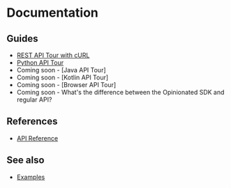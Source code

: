 Documentation
====

Guides
----
* [REST API Tour with cURL](https://htmlpreview.github.com/?https://github.com/indeliblesystems/indelible/blob/master/doc/100-REST-API-tour-with-curl.html)
* [Python API Tour](https://htmlpreview.github.com/?https://github.com/indeliblesystems/indelible/blob/master/doc/102-Python-API-tour.html)
* Coming soon - [Java API Tour]
* Coming soon - [Kotlin API Tour]
* Coming soon - [Browser API Tour]
* Coming soon - What's the difference between the Opinionated SDK and regular API?

References
----
* [API Reference](https://htmlpreview.github.com/?https://github.com/indeliblesystems/indelible/blob/master/doc/000-API-ref.html)

See also
----
* [Examples](../examples/README.md)
